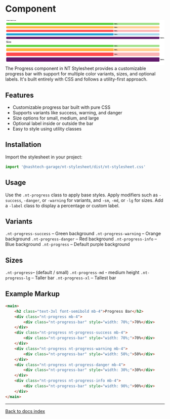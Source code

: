# Component

![alt text](./progress.png)
The Progress component in NT Stylesheet provides a customizable progress bar with support for multiple color variants, sizes, and optional labels. It's built entirely with CSS and follows a utility-first approach.

## Features

-   Customizable progress bar built with pure CSS
-   Supports variants like success, warning, and danger
-   Size options for small, medium, and large
-   Optional label inside or outside the bar
-   Easy to style using utility classes

## Installation

Import the stylesheet in your project:

```js
import '@nashtech-garage/nt-stylesheet/dist/nt-stylesheet.css'
```

## Usage

Use the `.nt-progress` class to apply base styles. Apply modifiers such as `-success`, `-danger`, or `-warning` for variants, and `-sm`, `-md`, or `-lg` for sizes. Add a `-label` class to display a percentage or custom label.

## Variants

`.nt-progress-success` – Green background
`.nt-progress-warning` – Orange background
`.nt-progress-danger` – Red background
`.nt-progress-info` – Blue background
`.nt-progress` – Default purple background

## Sizes

`.nt-progress`– (default / small)
`.nt-progress-md` - medium height
`.nt-progress-lg` – Taller bar
`.nt-progress-xl` – Tallest bar

## Example Markup

```html
<main>
    <h2 class="text-3xl font-semibold mb-4">Progress Bar</h2>
    <div class="nt-progress mb-4">
        <div class="nt-progress-bar" style="width: 70%;">70%</div>
    </div>
    <div class="nt-progress nt-progress-success mb-4">
        <div class="nt-progress-bar" style="width: 70%;">70%</div>
    </div>
    <div class="nt-progress nt-progress-warning mb-4">
        <div class="nt-progress-bar" style="width: 50%;">50%</div>
    </div>
    <div class="nt-progress nt-progress-danger mb-4">
        <div class="nt-progress-bar" style="width: 30%;">30%</div>
    </div>
    <div class="nt-progress nt-progress-info mb-4">
        <div class="nt-progress-bar" style="width: 90%;">90%</div>
    </div>
</main>
```

---

[Back to docs index](README.md)
